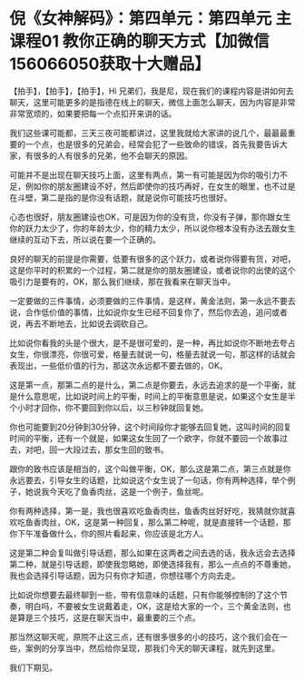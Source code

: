 # 倪《女神解码》：第四单元：第四单元 主课程01 教你正确的聊天方式【加微信156066050获取十大赠品】

【拍手】，【拍手】，【拍手】，Hi 兄弟们，我是尼，现在我们的课程内容是讲如何去聊天，这里可能更多的是指德在线上的聊天，微信上面怎么聊天，因为内容是非常非常宽烦的，如果要把每一个点扣开来讲的话。

我们这些课可能都，三天三夜可能都讲过，这里我就给大家讲的说几个，最最最重要的一个点，也是很多的兄弟会，经常会犯了一些致命的错误，首先我要告诉大家，有很多的人有很多的兄弟，他不会聊天的原因。

可能并不是出现在聊天技巧上面，这里有两点，第一有可能是因为你的吸引力不足，例如你的朋友圈建设不好，然后即使你的技巧再好，在女生的眼里，也不过是在斗壁，第二是指的是你没有话题，就是说你可能技巧也很好。

心态也很好，朋友圈建设也OK，可是因为你的没有货，你没有子弹，那你跟女生你的跃力太少了，你的年龄太少，你的精力太少，所以说你根本没有办法去跟女生继续的互动下去，所以说在要一个正确的。

良好的聊天的前提是你需要，低要有很多的这个跃力，或者说你得要有货，对吧，这是你平时的积累的一个过程，第二就是你的朋友圈建设，或者说你的出使的这个吸引力是要有的，OK，那么我们继续，那在我看来在聊天当中。

一定要做的三件事情，必须要做的三件事情，是这样，黄金法则，第一永远不要去说，合作低价值的事情，比如说你女生已经不回复你了，然后你去追，追问或者说，再去不断地去，比如说去调砍自己。

比如说你看我的头是个很大，是不是很可爱的，是一种，再比如说你不断地去夸占女生，你很漂亮，你很可爱，格量去就说一句，格量去就说一句，那这样的话就会表现出，一些低价值的行为，那这次永远都不要去做的，OK。

这是第一点，那第二点的是什么，第二点是你要去，永远去追求的是一个平衡，就是什么意思呢，比如说时间上的平衡，时间上的平衡意思是说，如果这个女生是半个小时才回你，你不要回到你以后，以三秒钟就回复她。

你也可能要到20分钟到30分钟，这个时间段你才能够去回复她，这叫时间的回复时间的平衡，还有一个就是，如果这女生回了一个欧字，你就不要回一个故事过去，对吧，回一大段过去，那女生回的致书。

跟你的致书应该是相当的，这个叫做平衡，OK，那么这是第二点，第三点就是你永远要去，引导女生的话题，比如说这个女生说了一句话，你有两种选择，举个例子，她说我今天吃了鱼香肉丝，这是一个例子，鱼丝呢。

你有两种选择，第一是，我也很喜欢吃鱼香肉丝，鱼香肉丝好好吃，我猜就你就喜欢吃鱼香肉丝，OK，这是第一种回复，那么第二种呢，就是直接转一个话题，那你下午准备做什么，你的照片看起来，你应该是北方人。

这是第二种会复叫做引导话题，那么如果在这两者之间去选的话，我永远会去选择第二种，就是引导话题，即使我忽略她，即使选择我有，那么一点点的不尊重她，我也会选择引导话题，因为只有你才知道，你想往哪个方向去走。

比如说你想要去最终聊到一些，带有信意味的话题，只有你能够控制的了这个节奏，明白吗，不要被女生说戴着走，OK，这是给大家的一个，三个黄金法则，也是算是三个技巧，这是在聊天当中，最重要的三个点。

那当然这聊天呢，原院不止这三点，还有很多很多的小的技巧，这个我们会在一些，案例的分享当中，然后给你呈现，那我们今天的聊天课程，就先到这里。

我们下期见。